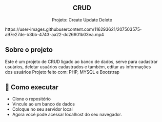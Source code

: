 <h2 align="center">
  CRUD
</h2>
<p align="center">
  Projeto: Create Update Delete</p>
  
<p>https://user-images.githubusercontent.com/116293621/207503575-a97e27de-b3bb-4743-aa22-dc26901b03ea.mp4</p>

## Sobre o projeto
Este é um projeto de CRUD ligado ao banco de dados, serve para cadastrar usuários, deletar usuários cadastrados e também, editar as informações dos usuários
Projeto feito com: PHP, MYSQL e Bootstrap

## 🚀 Como executar

- Clone o repositório
- Vincule ao um banco de dados
- Coloque no seu servidor local
- Agora você pode acessar localhost do seu navegador.

